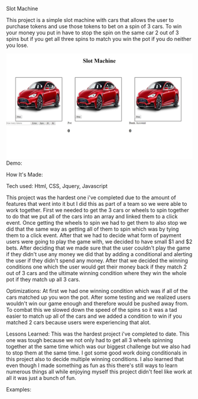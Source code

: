 Slot Machine

This project is a simple slot machine with cars that allows the user to purchase tokens and use those tokens to bet on a spin of 3 cars. To win your money you put in have to stop the spin on the same car 2 out of 3 spins but if you get all three spins to match you win the pot if you do neither you lose.

![slot](img/readme.jpg)
Demo:

How It's Made:

Tech used: Html, CSS, Jquery, Javascript

This project was the hardest one i've completed due to the amount of features that went into it but I did this as part of a team so we were able to work together. First we needed to get the 3 cars or wheels to spin together to do that we put all of the cars into an array and linked them to a click event. Once getting the wheels to spin we had to get them to also
stop we did that the same way as getting all of them to spin which was by tying them to a click event. After that we had to decide what form of payment users were going to play the game with, we decided to have small $1 and $2 bets. After deciding that we made sure that the user couldn't play the game if they didn't use any money we did that by adding a conditional and alerting the user if they didn't spend any money. After that we decided the winning conditions one which the user would get their money back if they match 2 out of 3 cars and the ultimate winning condition where they win the
whole pot if they match up all 3 cars.

Optimizations:
At first we had one winning condition which was if all of the cars matched up you won the pot. After some testing and we realized users wouldn't win our game enough and therefore would be pushed away from. To combat this we slowed down the speed of the spins so it was a tad easier to match up all of the cars and we added a condition to win if you matched 2 cars because users were experiencing that alot.

Lessons Learned:
This was the hardest project i've completed to date. This one was tough because we not only had to get all 3 wheels spinning together at the same time which was our biggest challenge but we also had to stop them at the same time. I got some good work doing conditionals in this project also to decide multiple winning conditions. I also learned that even though I made something as fun as this there's still ways to learn numerous things all while enjoying myself this project didn't feel like work at all it was just a bunch of fun.

Examples:
